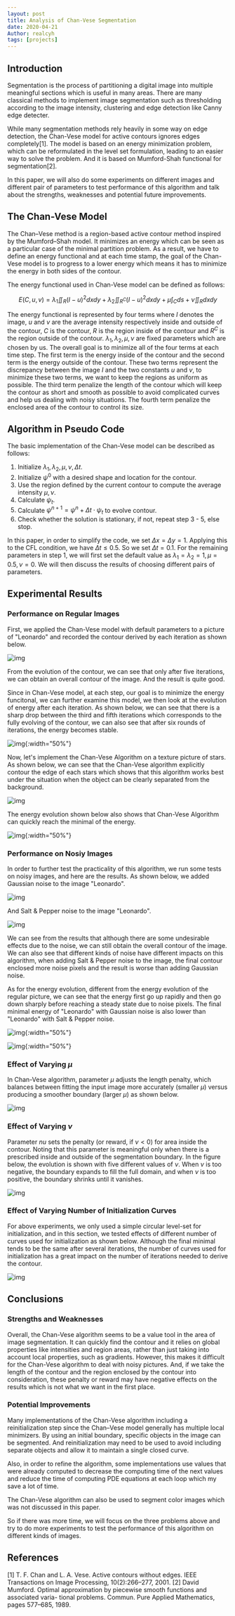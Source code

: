 ```yaml
---
layout: post
title: Analysis of Chan-Vese Segmentation
date: 2020-04-21
Author: realcyh
tags: [projects]
---
```


## Introduction
Segmentation is the process of partitioning a digital image into multiple meaningful sections which is useful in many areas. There are many classical methods to implement image segmentation such as thresholding according to the image intensity, clustering and edge detection like Canny edge detecter.

While many segmentation methods rely heavily in some way on edge detection, the Chan-Vese model for active contours ignores edges completely[1]. The model is based on an energy minimization problem, which can be reformulated in the level set formulation, leading to an easier way to solve the problem. And it is based on Mumford-Shah functional for segmentation[2]. 

In this paper, we will also do some experiments on different images and different pair of parameters to test performance of this algorithm and talk about the strengths, weaknesses and potential future improvements.

## The Chan-Vese Model
The Chan–Vese method is a region-based active contour method inspired by the Mumford–Shah model. It minimizes an energy which can be seen as a particular case of the minimal partition problem. As a result, we have to define an energy functional and at each time stamp, the goal of the Chan-Vese model is to progress to a lower energy which means it has to minimize the energy in both sides of the contour.

The energy functional used in Chan-Vese model can be defined as follows:

$$
\begin{equation}
    E(C,u,v) = \lambda_1 \iint_R(I-u)^2dxdy + \lambda_2 \iint_{R^C}(I-u)^2dxdy + \mu \int_Cds + \nu \iint_Rdxdy
\end{equation}
$$

The energy functional is represented by four terms where $I$ denotes the image, $u$ and $v$ are the average intensity respectively inside and outside of the contour, $C$ is the contour, $R$ is the region inside of the contour and $R^C$ is the region outside of the contour. $\lambda_1, \lambda_2, \mu, \nu$ are fixed parameters which are chosen by us. The overall goal is to minimize all of the four terms at each time step. The first term is the energy inside of the contour and the second term is the energy outside of the contour. These two terms represent the discrepancy between the image $I$ and the two constants $u$ and $v$, to minimize these two terms, we want to keep the regions as uniform as possible. The third term penalize the length of the contour which will keep the contour as short and smooth as possible to avoid complicated curves and help us dealing with noisy situations. The fourth term penalize the enclosed area of the contour to control its size.

## Algorithm in Pseudo Code
The basic implementation of the Chan-Vese model can be described as follows:
1. Initialize $\lambda_1, \lambda_2, \mu, \nu, \Delta t$.
2. Initialize $\psi^0$ with a desired shape and location for the contour.
3. Use the region defined by the current contour to compute the average intensity $\mu, \nu$.
4. Calculate $\psi_t$.
5. Calculate $\psi^{n+1} = \psi^n + \Delta t\cdot \psi_t$ to evolve contour.
6. Check whether the solution is stationary, if not, repeat step 3 - 5, else stop.

In this paper, in order to simplify the code, we set $\Delta x = \Delta y = 1$. Applying this to the CFL condition, we have $\Delta t \leq 0.5$. So we set $\Delta t = 0.1$. For the remaining parameters in step 1, we will first set the default value as $\lambda_1 = \lambda_2 = 1, \mu = 0.5, \nu = 0$. We will then discuss the results of choosing different pairs of parameters.

## Experimental Results
### Performance on Regular Images
First, we applied the Chan-Vese model with default parameters to a picture of "Leonardo" and recorded the contour derived by each iteration as shown below.

![img](https://raw.githubusercontent.com/realcyh/yuhang-chen/master/images/chanvese-leo.png)

From the evolution of the contour, we can see that only after five iterations, we can obtain an overall contour of the image. And the result is quite good.

Since in Chan-Vese model, at each step, our goal is to minimize the energy funcitonal, we can further examine this model, we then look at the evolution of energy after each iteration. As shown below, we can see that there is a sharp drop between the third and fifth iterations which corresponds to the fully evolving of the contour, we can also see that after six rounds of iterations, the energy becomes stable.

![img](https://raw.githubusercontent.com/realcyh/yuhang-chen/master/images/chanvese-leoenergy.png){:width="50%"}

Now, let's implement the Chan-Vese Algorithm on a texture picture of stars. As shown below, we can see that the Chan-Vese algorithm explicitly contour the edge of each stars which shows that this algorithm works best under the situation when the object can be clearly separated from the background.

![img](https://raw.githubusercontent.com/realcyh/yuhang-chen/master/images/chanvese-stars.png)

The energy evolution shown below also shows that Chan-Vese Algorithm can quickly reach the minimal of the energy.

![img](https://raw.githubusercontent.com/realcyh/yuhang-chen/master/images/chanvese-starsenergy.png){:width="50%"}

### Performance on Nosiy Images
In order to further test the practicality of this algorithm, we run some tests on noisy images, and here are the results. As shown below, we added Gaussian noise to the image "Leonardo". 

![img](https://raw.githubusercontent.com/realcyh/yuhang-chen/master/images/chanvese-leogauss.png)

And Salt & Pepper noise to the image "Leonardo".

![img](https://raw.githubusercontent.com/realcyh/yuhang-chen/master/images/chanvese-leosalt.png)

We can see from the results that although there are some undesirable effects due to the noise, we can still obtain the overall contour of the image. We can also see that different kinds of noise have different impacts on this algorithm, when adding Salt & Pepper noise to the image, the final contour enclosed more noise pixels and the result is worse than adding Gaussian noise.

As for the energy evolution, different from the energy evolution of the regular picture, we can see that the energy first go up rapidly and then go down sharply before reaching a steady state due to noise pixels. The final minimal energy of "Leonardo" with Gaussian noise is also lower than "Leonardo" with Salt & Pepper noise.

![img](https://raw.githubusercontent.com/realcyh/yuhang-chen/master/images/chanvese-leogaussenergy.png){:width="50%"}

![img](https://raw.githubusercontent.com/realcyh/yuhang-chen/master/images/chanvese-leosaltenergy.png){:width="50%"}

### Effect of Varying $\mu$
In Chan-Vese algorithm, parameter $\mu$ adjusts the length penalty, which balances between fitting the input image more accurately (smaller $\mu$) versus producing a smoother boundary (larger $\mu$) as shown below.

![img](https://raw.githubusercontent.com/realcyh/yuhang-chen/master/images/chanvese-timmu.png)

### Effect of Varying $\nu$
Parameter $nu$ sets the penalty (or reward, if $\nu < 0$) for area inside the contour. Noting that this parameter is meaningful only when there is a prescribed inside and outside of the segmentation boundary. In the figure below, the evolution is shown with five different values of $\nu$. When $\nu$ is too negative, the boundary expands to fill the full domain, and when $\nu$ is too positive, the boundary shrinks until it vanishes.

![img](https://raw.githubusercontent.com/realcyh/yuhang-chen/master/images/chanvese-lilynu.png)

### Effect of Varying Number of Initialization Curves
For above experiments, we only used a simple circular level-set for initialization, and in this section, we tested effects of different number of curves used for initialization as shown below. Although the final minimal tends to be the same after several iterations, the number of curves used for initialization has a great impact on the number of iterations needed to derive the contour.

![img](https://raw.githubusercontent.com/realcyh/yuhang-chen/master/images/chanvese-friendsk.png)

## Conclusions
### Strengths and Weaknesses
Overall, the Chan-Vese algorithm seems to be a value tool in the area of image segmentation. It can quickly find the contour and it relies on global properties like intensities and region areas, rather than just taking into account local properties, such as gradients. However, this makes it difficult for the Chan-Vese algorithm to deal with noisy pictures. And, if we take the length of the contour and the region enclosed by the contour into consideration, these penalty or reward may have negative effects on the results which is not what we want in the first place.

### Potential Improvements
Many implementations of the Chan-Vese algorithm including a reinitialization step since the Chan–Vese model generally has multiple local minimizers. By using an initial boundary, specific objects in the image can be segmented. And reinitialization may need to be used to avoid including separate objects and allow it to maintain a single closed curve.

Also, in order to refine the algorithm, some implementations use values that were already computed to decrease the computing time of the next values and reduce the time of computing PDE equations at each loop which my save a lot of time.

The Chan-Vese algorithm can also be used to segment color images which was not discussed in this paper.

So if there was more time, we will focus on the three problems above and try to do more experiments to test the performance of this algorithm on different kinds of images.

## References
[1] T. F. Chan and L. A. Vese. Active contours without edges. IEEE Transactions on Image Processing, 10(2):266–277, 2001.
[2] David Mumford. Optimal approximation by piecewise smooth functions and associated varia- tional problems. Commun. Pure Applied Mathematics, pages 577–685, 1989.
